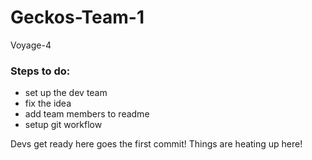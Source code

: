 # Geckos-Team-1
Voyage-4

### Steps to do:
* set up the dev team
* fix the idea
* add team members to readme
* setup git workflow

Devs get ready here goes the first commit! Things are heating up here!